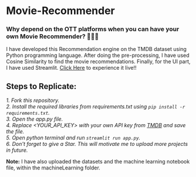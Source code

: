 # Movie-Recommender

### Why depend on the OTT platforms when you can have your own Movie Recommender? 👨🏻‍💻

I have developed this Recommendation engine on the TMDB dataset using Python programming language. After doing the pre-processing, I have used Cosine Similarity to find the movie recommendations. Finally, for the UI part, I have used Streamlit. [Click Here](https://movierecommender-sandippalit.herokuapp.com/) to experience it live!!


## Steps to Replicate:
<i>1. Fork this repository.<br>
2. Install the required libraries from requirements.txt using ```pip install -r requirements.txt```.<br>
3. Open the app.py file.<br>
4. Replace <YOUR_API_KEY> with your own API key from [TMDB](https://www.themoviedb.org/) and save the file.<br>
5. Open python terminal and run ```streamlit run app.py```.<br>
6. Don't forget to give a Star. This will motivate me to upload more projects in future.</i><br>

<b>Note:</b> I have also uploaded the datasets and the machine learning notebook file, within the machineLearning folder.
